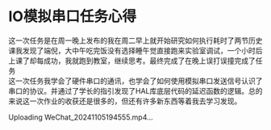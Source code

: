 # IO模拟串口任务心得
这一次任务是在周一晚上发布的我在周二早上就开始研究如何执行耗时了两节历史课我发现了端倪，大中午吃完饭没有选择睡午觉直接跑来实验室调试，一个小时后上课了却每成功，我就跑到教室，继续思考。最终完成了在晚上误打误撞完成了任务  
这一次任务我学会了硬件串口的通讯，也学会了如何使用模拟串口发送信号认识了串口的协议。并通过了学长的指引发现了HAL库底层代码的延迟函数的逻辑。总的来说这一次作业的收获还是很多的，但还有许多新东西等着我去学习发现。

Uploading WeChat_20241105194555.mp4…

